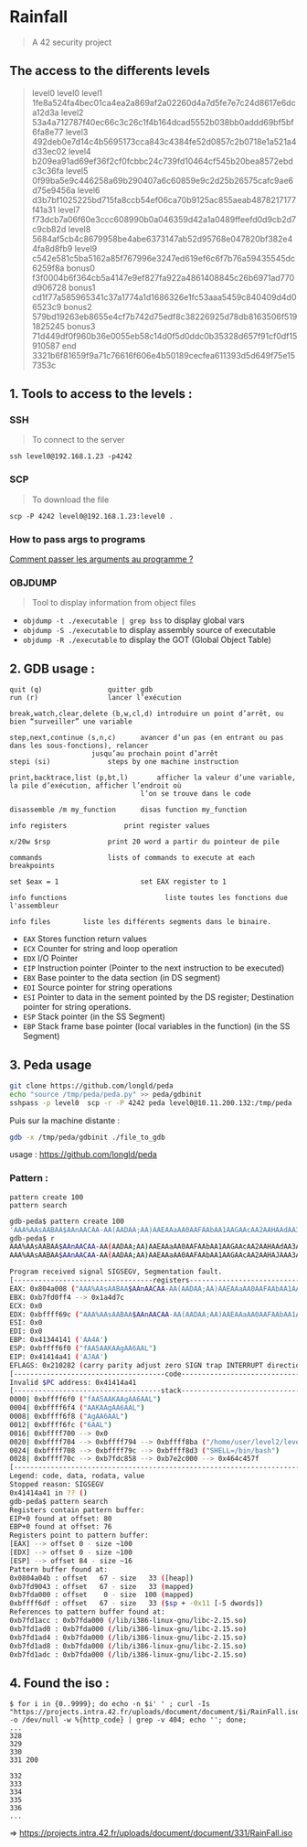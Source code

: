 # Rainfall

> A 42 security project

## The access to the differents levels

> level0 level0
> level1 1fe8a524fa4bec01ca4ea2a869af2a02260d4a7d5fe7e7c24d8617e6dca12d3a
> level2 53a4a712787f40ec66c3c26c1f4b164dcad5552b038bb0addd69bf5bf6fa8e77
> level3 492deb0e7d14c4b5695173cca843c4384fe52d0857c2b0718e1a521a4d33ec02
> level4 b209ea91ad69ef36f2cf0fcbbc24c739fd10464cf545b20bea8572ebdc3c36fa
> level5 0f99ba5e9c446258a69b290407a6c60859e9c2d25b26575cafc9ae6d75e9456a
> level6 d3b7bf1025225bd715fa8ccb54ef06ca70b9125ac855aeab4878217177f41a31
> level7 f73dcb7a06f60e3ccc608990b0a046359d42a1a0489ffeefd0d9cb2d7c9cb82d
> level8 5684af5cb4c8679958be4abe6373147ab52d95768e047820bf382e44fa8d8fb9
> level9 c542e581c5ba5162a85f767996e3247ed619ef6c6f7b76a59435545dc6259f8a
> bonus0 f3f0004b6f364cb5a4147e9ef827fa922a4861408845c26b6971ad770d906728
> bonus1 cd1f77a585965341c37a1774a1d1686326e1fc53aaa5459c840409d4d06523c9
> bonus2 579bd19263eb8655e4cf7b742d75edf8c38226925d78db8163506f5191825245
> bonus3 71d449df0f960b36e0055eb58c14d0f5d0ddc0b35328d657f91cf0df15910587
> end    3321b6f81659f9a71c76616f606e4b50189cecfea611393d5d649f75e157353c

## 1. Tools to access to the levels :

### SSH
> To connect to the server

`ssh level0@192.168.1.23 -p4242`

### SCP
> To download the file

`scp -P 4242 level0@192.168.1.23:level0 .`

### How to pass args to programs

[Comment passer les arguments au programme ?](https://reverseengineering.stackexchange.com/questions/13928/managing-inputs-for-payload-injection/13929#13929)

### OBJDUMP

> Tool to display information from object files

- `objdump -t ./executable | grep bss` to display global vars
- `objdump -S ./executable` to display assembly source of executable
- `objdump -R ./executable` to display the GOT (Global Object Table)

## 2. GDB usage :

```
quit (q)				quitter gdb
run (r)					lancer l’exécution

break,watch,clear,delete (b,w,cl,d)	introduire un point d’arrêt, ou bien “surveiller” une variable

step,next,continue (s,n,c)		avancer d’un pas (en entrant ou pas dans les sous-fonctions), relancer
					jusqu’au prochain point d’arrêt
stepi (si)				steps by one machine instruction

print,backtrace,list (p,bt,l)    	afficher la valeur d’une variable, la pile d’exécution, afficher l’endroit où
								l’on se trouve dans le code

disassemble /m my_function		disas function my_function

info registers				print register values

x/20w $rsp				print 20 word a partir du pointeur de pile

commands				lists of commands to execute at each breakpoints

set $eax = 1			        set EAX register to 1

info functions                        liste toutes les fonctions due l'assembleur

info files        liste les différents segments dans le binaire.
```


* `EAX` Stores function return values
* `ECX` Counter for string and loop operation
* `EDX` I/O Pointer
* `EIP` Instruction pointer (Pointer to the next instruction to be executed)
* `EBX` Base pointer to the data section (in DS segment)
* `EDI` Source pointer for string operations
* `ESI` Pointer to data in the sement pointed by the DS register; Destination pointer for string operations.
* `ESP` Stack pointer (in the SS Segment)
* `EBP` Stack frame base pointer (local variables in the function) (in the SS Segment)

## 3. Peda usage

```bash
git clone https://github.com/longld/peda
echo "source /tmp/peda/peda.py" >> peda/gdbinit
sshpass -p level0  scp -r -P 4242 peda level0@10.11.200.132:/tmp/peda
```

Puis sur la machine distante :

```bash
gdb -x /tmp/peda/gdbinit ./file_to_gdb
```

usage : https://github.com/longld/peda



### Pattern :

`pattern create 100` \
`pattern search`

```bash
gdb-peda$ pattern create 100
'AAA%AAsAABAA$AAnAACAA-AA(AADAA;AA)AAEAAaAA0AAFAAbAA1AAGAAcAA2AAHAAdAA3AAIAAeAA4AAJAAfAA5AAKAAgAA6AAL'
gdb-peda$ r
AAA%AAsAABAA$AAnAACAA-AA(AADAA;AA)AAEAAaAA0AAFAAbAA1AAGAAcAA2AAHAAdAA3AAIAAeAA4AAJAAfAA5AAKAAgAA6AAL
AAA%AAsAABAA$AAnAACAA-AA(AADAA;AA)AAEAAaAA0AAFAAbAA1AAGAAcAA2AAHAJAAA3AAIAAeAA4AAJAAfAA5AAKAAgAA6AAL

Program received signal SIGSEGV, Segmentation fault.
[----------------------------------registers-----------------------------------]
EAX: 0x804a008 ("AAA%AAsAABAA$AAnAACAA-AA(AADAA;AA)AAEAAaAA0AAFAAbAA1AAGAAcAA2AAHAJAAA3AAIAAeAA4AAJAAfAA5AAKAAgAA6AAL")
EBX: 0xb7fd0ff4 --> 0x1a4d7c
ECX: 0x0
EDX: 0xbffff69c ("AAA%AAsAABAA$AAnAACAA-AA(AADAA;AA)AAEAAaAA0AAFAAbAA1AAGAAcAA2AAHAJAAA3AAIAAeAA4AAJAAfAA5AAKAAgAA6AAL")
ESI: 0x0
EDI: 0x0
EBP: 0x41344141 ('AA4A')
ESP: 0xbffff6f0 ("fAA5AAKAAgAA6AAL")
EIP: 0x41414a41 ('AJAA')
EFLAGS: 0x210282 (carry parity adjust zero SIGN trap INTERRUPT direction overflow)
[-------------------------------------code-------------------------------------]
Invalid $PC address: 0x41414a41
[------------------------------------stack-------------------------------------]
0000| 0xbffff6f0 ("fAA5AAKAAgAA6AAL")
0004| 0xbffff6f4 ("AAKAAgAA6AAL")
0008| 0xbffff6f8 ("AgAA6AAL")
0012| 0xbffff6fc ("6AAL")
0016| 0xbffff700 --> 0x0
0020| 0xbffff704 --> 0xbffff794 --> 0xbffff8ba ("/home/user/level2/level2")
0024| 0xbffff708 --> 0xbffff79c --> 0xbffff8d3 ("SHELL=/bin/bash")
0028| 0xbffff70c --> 0xb7fdc858 --> 0xb7e2c000 --> 0x464c457f
[------------------------------------------------------------------------------]
Legend: code, data, rodata, value
Stopped reason: SIGSEGV
0x41414a41 in ?? ()
gdb-peda$ pattern search
Registers contain pattern buffer:
EIP+0 found at offset: 80
EBP+0 found at offset: 76
Registers point to pattern buffer:
[EAX] --> offset 0 - size ~100
[EDX] --> offset 0 - size ~100
[ESP] --> offset 84 - size ~16
Pattern buffer found at:
0x0804a04b : offset   67 - size   33 ([heap])
0xb7fd9043 : offset   67 - size   33 (mapped)
0xb7fda000 : offset    0 - size  100 (mapped)
0xbffff6df : offset   67 - size   33 ($sp + -0x11 [-5 dwords])
References to pattern buffer found at:
0xb7fd1acc : 0xb7fda000 (/lib/i386-linux-gnu/libc-2.15.so)
0xb7fd1ad0 : 0xb7fda000 (/lib/i386-linux-gnu/libc-2.15.so)
0xb7fd1ad4 : 0xb7fda000 (/lib/i386-linux-gnu/libc-2.15.so)
0xb7fd1ad8 : 0xb7fda000 (/lib/i386-linux-gnu/libc-2.15.so)
0xb7fd1adc : 0xb7fda000 (/lib/i386-linux-gnu/libc-2.15.so)
```

## 4. Found the iso :

```
$ for i in {0..9999}; do echo -n $i' ' ; curl -Is "https://projects.intra.42.fr/uploads/document/document/$i/RainFall.iso" -o /dev/null -w %{http_code} | grep -v 404; echo ''; done;
...
328
329
330
331 200

332
333
334
335
336
...
```
=> https://projects.intra.42.fr/uploads/document/document/331/RainFall.iso
